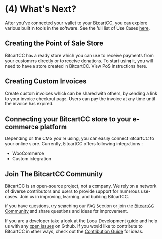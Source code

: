# \(4\) What's Next?

After you've connected your wallet to your BitcartCC, you can explore various built in tools in the software. See the full list of Use Cases [here](../bitcartcc-basics/use-case.md).

## Creating the Point of Sale Store <a id="creating-the-point-of-sale-app"></a>

BitcartCC has a ready store which you can use to receive payments from your customers directly or to receive donations. To start using it, you will need to have a store created in BitcartCC. View PoS instructions here.

## Creating Custom Invoices <a id="creating-the-payment-request"></a>

Create custom invoices which can be shared with others, by sending a link to your invoice checkout page. Users can pay the invoice at any time until the invoice has expired. 

## Connecting your BitcartCC store to your e-commerce platform <a id="connecting-your-bitcartcc-store-to-your-e-commerce-platform"></a>

Depending on the CMS you're using, you can easily connect BitcartCC to your online store. Currently, BitcartCC offers following integrations :

* ​WooCommerce​​
* ​Custom integration​

## Join The BitcartCC Community <a id="join-the-bitcartcc-community"></a>

BitcartCC is an open-source project, not a company. We rely on a network of diverse contributors and users to provide support for numerous use-cases. Join us in improving, learning, and building BitcartCC.

If you have questions, try searching our FAQ Section or join the [BitcartCC Community](../support-and-community/community.md) and share questions and ideas for improvement.

If you are a developer take a look at the Local Development guide and help us with any [open issues](https://github.com/MrNaif2018/bitcart/issues) on Github. If you would like to contribute to BitcartCC in other ways, check out the [Contribution Guide](../support-and-community/contribute.md) for ideas.

